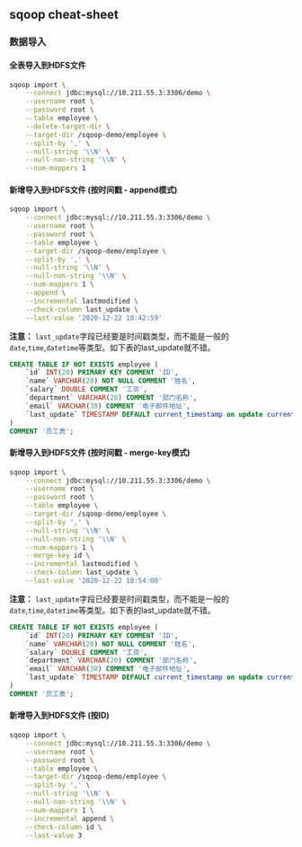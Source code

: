 ## sqoop cheat-sheet

### 数据导入

#### 全表导入到HDFS文件

```bash
sqoop import \
    --connect jdbc:mysql://10.211.55.3:3306/demo \
    --username root \
    --password root \
    --table employee \
    --delete-target-dir \
    --target-dir /sqoop-demo/employee \
    --split-by ',' \
    --null-string '\\N' \
    --null-non-string '\\N' \
    --num-mappers 1
```

#### 新增导入到HDFS文件 (按时间戳 - append模式)

```bash
sqoop import \
    --connect jdbc:mysql://10.211.55.3:3306/demo \
    --username root \
    --password root \
    --table employee \
    --target-dir /sqoop-demo/employee \
    --split-by ',' \
    --null-string '\\N' \
    --null-non-string '\\N' \
    --num-mappers 1 \
    --append \
    --incremental lastmodified \
    --check-column last_update \
    --last-value '2020-12-22 10:42:59'
```

**注意：** `last_update`字段已经要是时间戳类型，而不能是一般的`date`,`time`,`datetime`等类型。如下表的last_update就不错。

```sql
CREATE TABLE IF NOT EXISTS employee (
    `id` INT(20) PRIMARY KEY COMMENT 'ID',
    `name` VARCHAR(20) NOT NULL COMMENT '姓名',
    `salary` DOUBLE COMMENT '工资',
    `department` VARCHAR(20) COMMENT '部门名称',
    `email` VARCHAR(30) COMMENT '电子邮件地址',
    `last_update` TIMESTAMP DEFAULT current_timestamp on update current_timestamp COMMENT '最后更新时间'
)
COMMENT '员工表';
```

#### 新增导入到HDFS文件 (按时间戳 - merge-key模式)

```bash
sqoop import \
    --connect jdbc:mysql://10.211.55.3:3306/demo \
    --username root \
    --password root \
    --table employee \
    --target-dir /sqoop-demo/employee \
    --split-by ',' \
    --null-string '\\N' \
    --null-non-string '\\N' \
    --num-mappers 1 \
    --merge-key id \
    --incremental lastmodified \
    --check-column last_update \
    --last-value '2020-12-22 10:54:00'
```

**注意：** `last_update`字段已经要是时间戳类型，而不能是一般的`date`,`time`,`datetime`等类型。如下表的last_update就不错。

```sql
CREATE TABLE IF NOT EXISTS employee (
    `id` INT(20) PRIMARY KEY COMMENT 'ID',
    `name` VARCHAR(20) NOT NULL COMMENT '姓名',
    `salary` DOUBLE COMMENT '工资',
    `department` VARCHAR(20) COMMENT '部门名称',
    `email` VARCHAR(30) COMMENT '电子邮件地址',
    `last_update` TIMESTAMP DEFAULT current_timestamp on update current_timestamp COMMENT '最后更新时间'
)
COMMENT '员工表';
```

#### 新增导入到HDFS文件 (按ID)

```bash
sqoop import \
    --connect jdbc:mysql://10.211.55.3:3306/demo \
    --username root \
    --password root \
    --table employee \
    --target-dir /sqoop-demo/employee \
    --split-by ',' \
    --null-string '\\N' \
    --null-non-string '\\N' \
    --num-mappers 1 \
    --incremental append \
    --check-column id \
    --last-value 3
```
